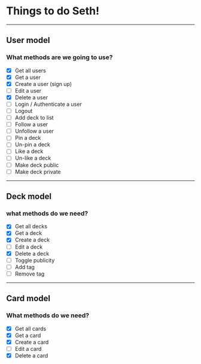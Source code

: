 # Things to do Seth!

---

## User model

### What methods are we going to use?

- [x] Get all users
- [x] Get a user
- [x] Create a user (sign up)
- [ ] Edit a user
- [x] Delete a user
- [ ] Login / Authenticate a user
- [ ] Logout
- [ ] Add deck to list
- [ ] Follow a user
- [ ] Unfollow a user
- [ ] Pin a deck
- [ ] Un-pin a deck
- [ ] Like a deck
- [ ] Un-like a deck
- [ ] Make deck public
- [ ] Make deck private

---

## Deck model

### what methods do we need?

- [x] Get all decks
- [x] Get a deck
- [x] Create a deck
- [ ] Edit a deck
- [x] Delete a deck
- [ ] Toggle publicity
- [ ] Add tag
- [ ] Remove tag

---

## Card model

### What methods do we need?

- [x] Get all cards
- [x] Get a card
- [x] Create a card
- [ ] Edit a card
- [x] Delete a card

